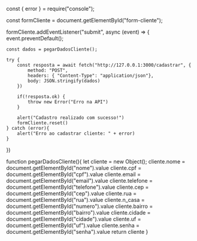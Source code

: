 const { error } = require("console");

const formCliente = document.getElementById("form-cliente");

formCliente.addEventListener("submit", async (event) => {
    event.preventDefault();

    const dados = pegarDadosCliente();
       
    try {
        const resposta = await fetch("http://127.0.0.1:3000/cadastrar", {
            method: "POST", 
            headers: { "Content-Type": "application/json"}, 
            body: JSON.stringify(dados)
        })
        
        if(!resposta.ok) {
            throw new Error("Erro na API")
        }

        alert("Cadastro realizado com sucesso!")
        formCliente.reset()
    } catch (error){
        alert("Erro ao cadastrar cliente: " + error)
    }
})

function pegarDadosCliente(){
    let cliente = new Object();
    cliente.nome = document.getElementById("nome").value
    cliente.cpf = document.getElementById("cpf").value
    cliente.email = document.getElementById("email").value
    cliente.telefone = document.getElementById("telefone").value
    cliente.cep = document.getElementById("cep").value
    cliente.rua = document.getElementById("rua").value
    cliente.n_casa = document.getElementById("numero").value
    cliente.bairro = document.getElementById("bairro").value
    cliente.cidade = document.getElementById("cidade").value
    cliente.uf = document.getElementById("uf").value
    cliente.senha = document.getElementById("senha").value
    return cliente
}
